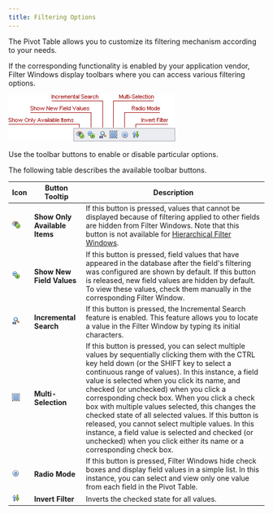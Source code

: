 ```yaml
---
title: Filtering Options
---
```

The Pivot Table allows you to customize its filtering mechanism according to your needs.

If the corresponding functionality is enabled by your application vendor, Filter Windows display toolbars where you can access various filtering options.

![VisualElements_FilterDropdown_Toolbar](../../../../../images/Img15547.png)

Use the toolbar buttons to enable or disable particular options.

The following table describes the available toolbar buttons.

| Icon | Button Tooltip | Description |
|---|---|---|
| ![Toolbar_ShowOnlyAvailableItems](../../../../../images/Img15602.png) | **Show Only Available Items** | If this button is pressed, values that cannot be displayed because of filtering applied to other fields are hidden from Filter Windows. Note that this button is not available for [Hierarchical Filter Windows](../../../../../../interface-elements-for-desktop/articles/pivot-table/data-presentation/filter-data/filter-data-by-field-values/using-filter-popup-windows.md). |
| ![Toolbar_FilterType](../../../../../images/Img15597.png) | **Show New Field Values** | If this button is pressed, field values that have appeared in the database after the field's filtering was configured are shown by default. If this button is released, new field values are hidden by default. To view these values, check them manually in the corresponding Filter Window. |
| ![Toolbar_IncrementalSearch](../../../../../images/Img15598.png) | **Incremental Search** | If this button is pressed, the Incremental Search feature is enabled. This feature allows you to locate a value in the Filter Window by typing its initial characters. |
| ![Toolbar_MultiSelection](../../../../../images/Img15600.png) | **Multi-Selection** | If this button is pressed, you can select multiple values by sequentially clicking them with the CTRL key held down (or the SHIFT key to select a continuous range of values). In this instance, a field value is selected when you click its name, and checked (or unchecked) when you click a corresponding check box. When you click a check box with multiple values selected, this changes the checked state of all selected values. If this button is released, you cannot select multiple values. In this instance, a field value is selected and checked (or unchecked) when you click either its name or a corresponding check box. |
| ![Toolbar_RadioMode](../../../../../images/Img15601.png) | **Radio Mode** | If this button is pressed, Filter Windows hide check boxes and display field values in a simple list. In this instance, you can select and view only one value from each field in the Pivot Table. |
| ![Toolbar_InvertFilter](../../../../../images/Img15599.png) | **Invert Filter** | Inverts the checked state for all values. |
